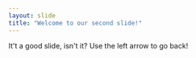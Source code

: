 ```yaml
---
layout: slide
title: "Welcome to our second slide!"
---
```

It't a good slide, isn't it?
Use the left arrow to go back!
